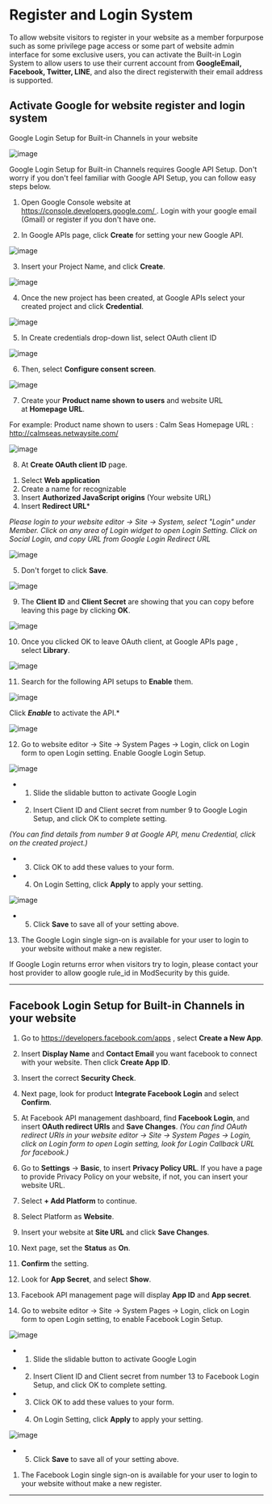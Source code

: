 # Register and Login System

To​ allow​ website​ visitor​s​ to​ register​ in​ your​ website​ as​ a​ member for​ purpose such​ as​ some​ privilege page​ access​ or​ some​ part​ of​ website​ admin​ interface for​ some​ exclusive​ users,​ you can​ activate​ the​ Built-in Login​ System​ to​ allow​ users to​ use​ their​ current​ account​ from​ **Google​ Email, Facebook, Twitter, LINE**, and​ also​ the​ direct register​ with​ their​ email​ address​ is​ support​ed.

## Activate Google for website register and login system

Google Login Setup for Built-in Channels in your website

![image](images/login_system.png)

Google Login Setup for Built-in Channels requires Google API Setup. Don't worry if you don't feel familiar with Google API Setup, you can follow easy steps below.

1. Open Google Console website at https://console.developers.google.com/ . Login with your google email (Gmail) or register if you don't have one.

2. In Google APIs page, click **Create** for setting your new Google API.

![image](images/loginSystem1.png)

3. Insert your Project Name, and click **Create**.

![image](images/step3.png)

4. Once the new project has been created, at Google APIs select your created project and click **Credential**.

![image](images/step4.png)

5. In Create credentials drop-down list, select OAuth client ID

![image](images/6.png)

6. Then, select **Configure consent screen**.

![image](images/mkt9.png)

7. Create your **Product name shown to users** and website URL at **Homepage URL**.

For example: Product name shown to users : Calm Seas
Homepage URL : http://calmseas.netwaysite.com/

![image](images/step7.png)

8. At **Create OAuth client ID** page.
1) Select **Web application**
2) Create a name for recognizable
3) Insert **Authorized JavaScript origins** (Your website URL)
4) Insert **Redirect URL***

*Please login to your website editor -> Site  -> System, select "Login" under Member. Click on any area of Login widget to open Login Setting. Click on Social Login, and copy URL from Google Login Redirect URL*

![image](images/loginSystem5.png)

5) Don't forget to click **Save**.

![image](images/loginSystem2.png)

9. The **Client ID** and **Client Secret** are showing that you can copy before leaving this page by clicking **OK**.

![image](images/mkt12.png)

10. Once you clicked OK to leave OAuth client, at Google APIs page , select **Library**.

![image](images/mkt13.png)

11. Search for the following API setups to **Enable** them.

![image](images/loginSystem3.png)

Click ***Enable*** to activate the API.*

![image](images/loginSystem4.png)

12. Go to website editor -> Site -> System Pages -> Login, click on Login form to open Login setting. Enable Google Login Setup.

![image](images/loginSystyem0.png)

- 1) Slide the slidable button to activate Google Login
- 2) Insert Client ID and Client secret from number 9 to Google Login Setup, and click OK to complete setting.

*(You can find details from number 9 at Google API, menu Credential, click on the created project.)*

- 3) Click OK to add these values to your form.

- 4) On Login Setting, click **Apply** to apply your setting.

![image](images/loginSystem6.png)

- 5) Click **Save** to save all of your setting above.

13. The Google Login single sign-on is available for your user to login to your website without make a new register.

If Google Login returns error when visitors try to login, please contact your host provider to allow google rule_id in ModSecurity by this guide. 

------------------------------------------------------------------------------

## ​Facebook Login Setup for Built-in Channels in your website

1. Go to https://developers.facebook.com/apps , select **Create a New App**.

1. Insert **Display Name** and **Contact Email** you want facebook to connect with your website. Then click **Create App ID**.

1. Insert the correct **Security Check**.

1. Next page, look for product **Integrate Facebook Login** and select **Confirm**.

1. At Facebook API management dashboard, find **Facebook Login**, and insert **OAuth redirect URIs** and **Save Changes**. *(You can find OAuth redirect URIs in your website editor -> Site -> System Pages -> Login, click on Login form to open Login setting, look for Login Callback URL for facebook.)*

1. Go to **Settings** -> **Basic**, to insert **Privacy Policy URL**. If you have a page to provide Privacy Policy on your website, if not, you can insert your website URL.

1. Select **+ Add Platform** to continue.

1. Select Platform as **Website**.

1. Insert your website at **Site URL** and click **Save Changes**.

1. Next page, set the **Status** as **On**.

1. **Confirm** the setting.

1. Look for **App Secret**, and select **Show**.

1. Facebook API management page will display **App ID** and **App secret**.

1. Go to website editor -> Site -> System Pages -> Login, click on Login form to open Login setting, to enable Facebook Login Setup.

![image](images/loginSystem01.png)

- 1) Slide the slidable button to activate Google Login
- 2) Insert Client ID and Client secret from number 13 to Facebook Login Setup, and click OK to complete setting.

- 3) Click OK to add these values to your form.

- 4) On Login Setting, click **Apply** to apply your setting.

![image](images/loginSystem6.png)

- 5) Click **Save** to save all of your setting above.

1. The Facebook Login single sign-on is available for your user to login to your website without make a new register.

------------------------------------------------------------------------------
